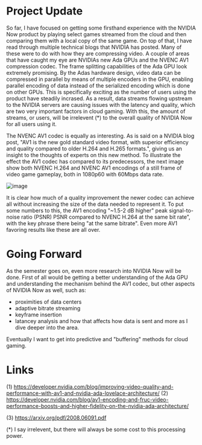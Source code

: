 # Project Update
So far, I have focused on getting some firsthand experience with the NVIDIA Now product by playing select games streamed from the cloud and then comparing them with a local copy of the same game. 
On top of that, I have read through multiple technical blogs that NVIDIA has posted. Many of these were to do with how they are compressing video. A couple of areas that have caught my eye are NVIDIAs 
new Ada GPUs and the NVENC AV1 compression codec. The frame splitting capabilities of the Ada GPU look extremely promising. By the Adas hardware design, video data can be compressed in parallel by means of 
multiple encoders in the GPU, enabling parallel encoding of data instead of the serialized encoding which is done on other GPUs. This is specifically exciting as the number of users using the product have 
steadily incrased. As a result, data streams flowing upstream to the NVIDIA servers are causing issues with the latency and quality, which are two very important factors in cloud gaming. With this, the 
amount of streams, or users, will be irrelevent (*) to the overall quality of NVIDIA Now for all users using it.


The NVENC AV1 codec is equally as interesting. As is said on a NVIDIA blog post, "AV1 is the new gold standard video format, with superior efficiency and quality compared to older H.264 and H.265 formats.",
giving us an insight to the thoughts of experts on this new method. To illustrate the effect the AV1 codec has compared to its predecessors, the next image show both NVENC H.264 and NVENC AV1 encodings of 
a still frame of video game gameplay, both in 1080p60 with 60Mbps data rate. 

![image](https://github.com/AngusMilne17/NVIDIA-Now-Research-Project/assets/78343375/6666448b-0728-4cb6-b7cd-f288d4ebba73)

It is clear how much of a quality improvement the newer codec can achieve all without increasing the size of the data needed to represent it. To put some numbers to this, the AV1 encoding "~1.5-2 dB higher"
peak signal-to-noise ratio (PSNR) PSNR compared to NVENC H.264 at the same bit rate", with the key phrase there being "at the same bitrate". Even more AV1 favoring results like these are all over.  

# Going Forward

As the semester goes on, even more research into NVIDIA Now will be done. First of all would be getting a better understanding of the Ada GPU and understanding the mechanism behind the AV1 codec, but other 
aspects of NVIDIA Now as well, such as: 
  - proximities of data centers
  - adaptive bitrate streaming
  - keyframe insertion
  - latancey analysis and how that affects how data is sent
and more as I dive deeper into the area.

Eventually I want to get into predictive and "buffering" methods for cloud gaming.

# Links
(1)	https://developer.nvidia.com/blog/improving-video-quality-and-performance-with-av1-and-nvidia-ada-lovelace-architecture/
(2)	https://developer.nvidia.com/blog/av1-encoding-and-fruc-video-performance-boosts-and-higher-fidelity-on-the-nvidia-ada-architecture/

(3) https://arxiv.org/pdf/2008.06091.pdf


(*) I say irrelevent, but there will always be some cost to this processing power.
